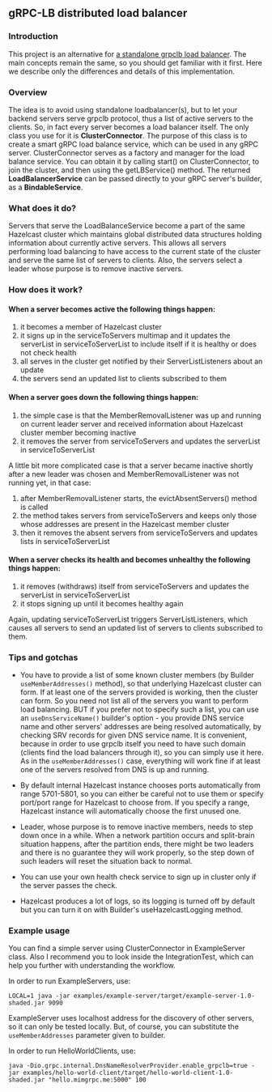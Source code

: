## gRPC-LB distributed load balancer
### Introduction
This project is an alternative for [a standalone grpclb load balancer](https://github.com/RTBHOUSE/grpclb-load-balancer/). The main concepts remain the same,
so you should get familiar with it first. Here we describe only the differences and details of this implementation.

### Overview

The idea is to avoid using standalone loadbalancer(s), but to let your backend servers serve grpclb protocol, thus a list of active servers to the clients.
So, in fact every server becomes a load balancer itself.
The only class you use for it is **ClusterConnector**. The purpose of this class is to create a smart gRPC load balance service, which can be used in any gRPC server. ClusterConnector serves as a factory and manager for the load balance service.
You can obtain it by calling start() on ClusterConnector, to join the cluster, and then using the getLBService() method. The returned **LoadBalancerService** can be passed directly to your gRPC server's builder, as a **BindableService**.

### What does it do? 
Servers that serve the LoadBalanceService become a part of the same Hazelcast cluster which maintains global distributed data structures holding information about currently active servers. This allows all servers performing load balancing to have access to the current state of the cluster and serve the same list of servers to clients. Also, the servers select a leader whose purpose is to remove inactive servers.

### How does it work? 
#### When a server becomes active the following things happen: 
1) it becomes a member of Hazelcast cluster
2) it signs up in the serviceToServers multimap and it updates the serverList in serviceToServerList to include itself if it is healthy or does not check health
3) all serves in the cluster get notified by their ServerListListeners about an update
4) the servers send an updated list to clients subscribed to them

#### When a server goes down the following things happen: 
1) the simple case is that the MemberRemovalListener was up and running on current leader server and received information about Hazelcast cluster member becoming inactive
2) it removes the server from serviceToServers and updates the serverList in serviceToServerList

A little bit more complicated case is that a server became inactive shortly after a new leader
was chosen and MemberRemovalListener was not running yet, in that case: 
1) after MemberRemovalListener starts, the evictAbsentServers() method is called
2) the method takes servers from serviceToServers and keeps only those whose addresses are present in the Hazelcast member cluster 
3) then it removes the absent servers from serviceToServers and updates lists in serviceToServerList

#### When a server checks its health and becomes unhealthy the following things happen:
1) it removes (withdraws) itself from serviceToServers and updates the serverList in serviceToServerList
2) it stops signing up until it becomes healthy again

Again, updating serviceToServerList triggers ServerListListeners, which causes all servers to
send an updated list of servers to clients subscribed to them.

### Tips and gotchas

* You have to provide a list of some known cluster members (by Builder `useMemberAddresses()` method), so that underlying Hazelcast cluster can form. If at least one of the servers provided is working, then the cluster can form. So you need not list all of the servers you want to perform load balancing. BUT if you prefer not to specify such a list, you can use an `useDnsServiceName()` builder's option - you provide DNS service name and other servers' addresses are being resolved automatically, by checking SRV records for given DNS service name. It is convenient, because in order to use grpclb itself you need to have such domain (clients find the load balancers through it), so you can simply use it here. As in the `useMemberAddresses()` case, everything will work fine if at least one of the servers resolved from DNS is up and running.

* By default internal Hazelcast instance chooses ports automatically from range 5701-5801, so you can either be careful not to use them or specify port/port range for Hazelcast to choose from. If you specify a range, Hazelcast instance will automatically choose the first unused one.

* Leader, whose purpose is to remove inactive members, needs to step down once in a while. When a network partition occurs and split-brain situation happens, after the partition ends, there might be two leaders and there is no guarantee they will work properly, so the step down of such leaders will reset the situation back to normal.

* You can use your own health check service to sign up in cluster only if the server passes the check.

* Hazelcast produces a lot of logs, so its logging is turned off by default but you can turn it on with Builder's useHazelcastLogging method.

### Example usage
You can find a simple server using ClusterConnector in ExampleServer class. Also I recommend you to look inside the IntegrationTest, which can help you further with understanding the workflow.

In order to run ExampleServers, use:
```
LOCAL=1 java -jar examples/example-server/target/example-server-1.0-shaded.jar 9090
```
ExampleServer uses localhost address for the discovery of other servers, so it can only be tested locally. But, of course, you can substitute the `useMemberAddresses` parameter given to builder.

In order to run HelloWorldClients, use:
```
java -Dio.grpc.internal.DnsNameResolverProvider.enable_grpclb=true -jar examples/hello-world-client/target/hello-world-client-1.0-shaded.jar "hello.mimgrpc.me:5000" 100
```

